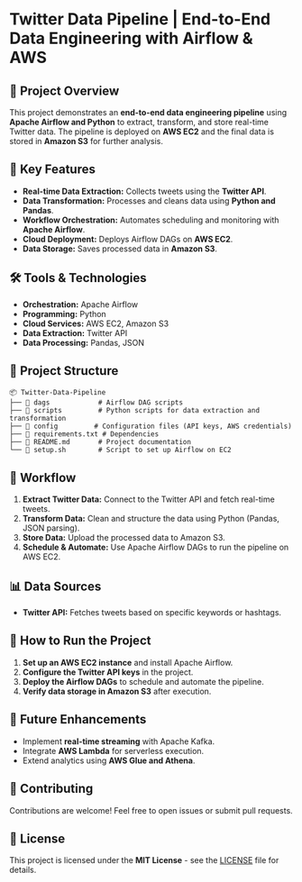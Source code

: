 # Twitter Data Pipeline | End-to-End Data Engineering with Airflow & AWS

## 📌 Project Overview
This project demonstrates an **end-to-end data engineering pipeline** using **Apache Airflow and Python** to extract, transform, and store real-time Twitter data. The pipeline is deployed on **AWS EC2** and the final data is stored in **Amazon S3** for further analysis.

## 🚀 Key Features
- **Real-time Data Extraction:** Collects tweets using the **Twitter API**.
- **Data Transformation:** Processes and cleans data using **Python and Pandas**.
- **Workflow Orchestration:** Automates scheduling and monitoring with **Apache Airflow**.
- **Cloud Deployment:** Deploys Airflow DAGs on **AWS EC2**.
- **Data Storage:** Saves processed data in **Amazon S3**.

## 🛠️ Tools & Technologies
- **Orchestration:** Apache Airflow
- **Programming:** Python
- **Cloud Services:** AWS EC2, Amazon S3
- **Data Extraction:** Twitter API
- **Data Processing:** Pandas, JSON

## 📂 Project Structure
```
📦 Twitter-Data-Pipeline
├── 📁 dags            # Airflow DAG scripts
├── 📁 scripts         # Python scripts for data extraction and transformation
├── 📁 config         # Configuration files (API keys, AWS credentials)
├── 📄 requirements.txt # Dependencies
├── 📄 README.md       # Project documentation
└── 📄 setup.sh        # Script to set up Airflow on EC2
```

## 🔄 Workflow
1. **Extract Twitter Data:** Connect to the Twitter API and fetch real-time tweets.
2. **Transform Data:** Clean and structure the data using Python (Pandas, JSON parsing).
3. **Store Data:** Upload the processed data to Amazon S3.
4. **Schedule & Automate:** Use Apache Airflow DAGs to run the pipeline on AWS EC2.

## 📊 Data Sources
- **Twitter API:** Fetches tweets based on specific keywords or hashtags.

## 🏁 How to Run the Project
1. **Set up an AWS EC2 instance** and install Apache Airflow.
2. **Configure the Twitter API keys** in the project.
3. **Deploy the Airflow DAGs** to schedule and automate the pipeline.
4. **Verify data storage in Amazon S3** after execution.

## 📌 Future Enhancements
- Implement **real-time streaming** with Apache Kafka.
- Integrate **AWS Lambda** for serverless execution.
- Extend analytics using **AWS Glue and Athena**.

## 🤝 Contributing
Contributions are welcome! Feel free to open issues or submit pull requests.

## 📜 License
This project is licensed under the **MIT License** - see the [LICENSE](LICENSE) file for details.

